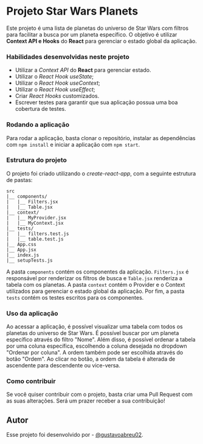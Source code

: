 # Projeto Star Wars Planets

Este projeto é uma lista de planetas do universo de Star Wars com filtros para facilitar a busca por um planeta específico. O objetivo é utilizar **Context API e Hooks** do **React** para gerenciar o estado global da aplicação.


### Habilidades desenvolvidas neste projeto

* Utilizar a _Context API_ do **React** para gerenciar estado.
* Utilizar o _React Hook useState_;
* Utilizar o _React Hook useContext_;
* Utilizar o _React Hook useEffect_;
* Criar _React Hooks_ customizados.
* Escrever testes para garantir que sua aplicação possua uma boa cobertura de testes.

### Rodando a aplicação

Para rodar a aplicação, basta clonar o repositório, instalar as dependências com `npm install` e iniciar a aplicação com `npm start`.

### Estrutura do projeto

O projeto foi criado utilizando o _create-react-app_, com a seguinte estrutura de pastas:

```
src
|__ components/
|   |__ Filters.jsx
|   |__ Table.jsx
|__ context/
|   |__ MyProvider.jsx
|   |__ MyContext.jsx
|__ tests/
|   |__ filters.test.js
|   |__ table.test.js
|__ App.css
|__ App.jsx
|__ index.js
|__ setupTests.js
```

A pasta `components` contém os componentes da aplicação. `Filters.jsx` é responsável por renderizar os filtros de busca e `Table.jsx` renderiza a tabela com os planetas. A pasta `context` contém o Provider e o Context utilizados para gerenciar o estado global da aplicação. Por fim, a pasta `tests` contém os testes escritos para os componentes.

### Uso da aplicação

Ao acessar a aplicação, é possível visualizar uma tabela com todos os planetas do universo de Star Wars. É possível buscar por um planeta específico através do filtro "Nome". Além disso, é possível ordenar a tabela por uma coluna específica, escolhendo a coluna desejada no dropdown "Ordenar por coluna". A ordem também pode ser escolhida através do botão "Ordem". Ao clicar no botão, a ordem da tabela é alterada de ascendente para descendente ou vice-versa.

### Como contribuir

Se você quiser contribuir com o projeto, basta criar uma Pull Request com as suas alterações. Será um prazer receber a sua contribuição!

## Autor

Esse projeto foi desenvolvido por - [@gustavoabreu02](https://www.github.com/gustavoabreu02).